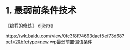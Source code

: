 # 1. 最弱前条件技术








《编程的修炼》 dijkstra

https://wk.baidu.com/view/0fc3f8f74693daef5ef73d68?pcf=2&bfetype=new
wp最弱前置谓语条件




















